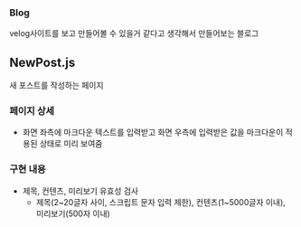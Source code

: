 ### Blog

velog사이트를 보고 만들어볼 수 있을거 같다고 생각해서 만들어보는 블로그

## NewPost.js

새 포스트를 작성하는 페이지

### 페이지 상세

- 화면 좌측에 마크다운 텍스트를 입력받고 화면 우측에 입력받은 값을 마크다운이 적용된 상태로 미리 보여줌

### 구현 내용

- 제목, 컨텐츠, 미리보기 유효성 검사
  - 제목(2~20글자 사이, 스크립트 문자 입력 제한), 컨텐츠(1~5000글자 이내), 미리보기(500자 이내)
